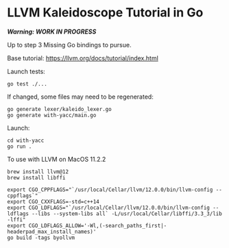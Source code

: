 # LLVM Kaleidoscope Tutorial in Go

_**Warning: WORK IN PROGRESS**_


Up to step 3
Missing Go bindings to pursue.

Base tutorial: https://llvm.org/docs/tutorial/index.html

Launch tests:

    go test ./...

If changed, some files may need to be regenerated:

    go generate lexer/kaleido_lexer.go
    go generate with-yacc/main.go

Launch:

    cd with-yacc
    go run .

To use with LLVM on MacOS 11.2.2

    brew install llvm@12
    brew install libffi

    export CGO_CPPFLAGS="`/usr/local/Cellar/llvm/12.0.0/bin/llvm-config --cppflags`"
    export CGO_CXXFLAGS=-std=c++14
    export CGO_LDFLAGS="`/usr/local/Cellar/llvm/12.0.0/bin/llvm-config --ldflags --libs --system-libs all` -L/usr/local/Cellar/libffi/3.3_3/lib -lffi"
    export CGO_LDFLAGS_ALLOW='-Wl,(-search_paths_first|-headerpad_max_install_names)'
    go build -tags byollvm

